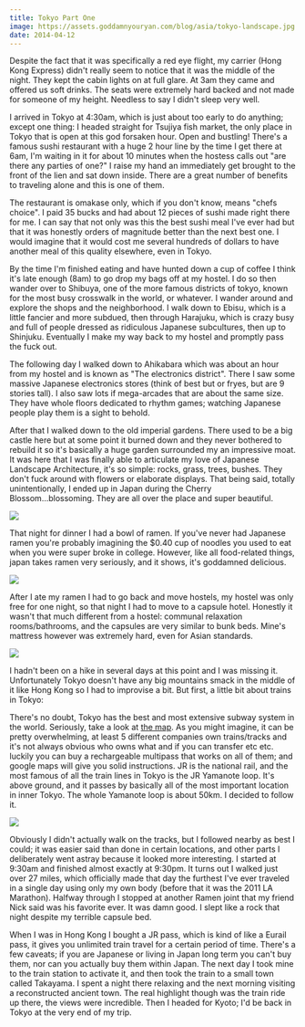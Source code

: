 ```yaml
---
title: Tokyo Part One
image: https://assets.goddamnyouryan.com/blog/asia/tokyo-landscape.jpg
date: 2014-04-12
---
```


Despite the fact that it was specifically a red eye flight, my carrier (Hong Kong Express) didn't really seem to notice that it was the middle of the night. They kept the cabin lights on at full glare. At 3am they came and offered us soft drinks. The seats were extremely hard backed and not made for someone of my height. Needless to say I didn't sleep very well.

I arrived in Tokyo at 4:30am, which is just about too early to do anything; except one thing: I headed straight for Tsujiya fish market, the only place in Tokyo that is open at this god forsaken hour. Open and bustling! There's a famous sushi restaurant with a huge 2 hour line by the time I get there at 6am, I'm waiting in it for about 10 minutes when the hostess calls out "are there any parties of one?" I raise my hand an immediately get brought to the front of the lien and sat down inside. There are a great number of benefits to traveling alone and this is one of them.

The restaurant is omakase only, which if you don't know, means "chefs choice". I paid 35 bucks and had about 12 pieces of sushi made right there for me. I can say that not only was this the best sushi meal I've ever had but that it was honestly orders of magnitude better than the next best one. I would imagine that it would cost me several hundreds of dollars to have another meal of this quality elsewhere, even in Tokyo.

By the time I'm finished eating and have hunted down a cup of coffee I think it's late enough (8am) to go drop my bags off at my hostel. I do so then wander over to Shibuya, one of the more famous districts of tokyo, known for the most busy crosswalk in the world, or whatever. I wander around and explore the shops and the neighborhood. I walk down to Ebisu, which is a little fancier and more subdued, then through Harajuku, which is crazy busy and full of people dressed as ridiculous Japanese subcultures, then up to Shinjuku. Eventually I make my way back to my hostel and promptly pass the fuck out.

The following day I walked down to Ahikabara which was about an hour from my hostel and is known as "The electronics district". There I saw some massive Japanese electronics stores (think of best but or fryes, but are 9 stories tall). I also saw lots if mega-arcades that are about the same size. They have whole floors dedicated to rhythm games; watching Japanese people play them is a sight to behold.

After that I walked down to the old imperial gardens. There used to be a big castle here but at some point it burned down and they never bothered to rebuild it so it's basically a huge garden surrounded my an impressive moat. It was here that I was finally able to articulate my love of Japanese Landscape Architecture, it's so simple: rocks, grass, trees, bushes. They don't fuck around with flowers or elaborate displays. That being said, totally unintentionally, I ended up in Japan during the Cherry Blossom...blossoming. They are all over the place and super beautiful.

![](https://assets.goddamnyouryan.com/blog/asia/tokyo-sakura.jpg)

That night for dinner I had a bowl of ramen. If you've never had Japanese ramen you're probably imagining the $0.40 cup of noodles you used to eat when you were super broke in college. However, like all food-related things, japan takes ramen very seriously, and it shows, it's goddamned delicious.

![](https://assets.goddamnyouryan.com/blog/asia/tokyo-ramen.jpg)

After I ate my ramen I had to go back and move hostels, my hostel was only free for one night, so that night I had to move to a capsule hotel. Honestly it wasn't that much different from a hostel: communal relaxation rooms/bathrooms, and the capsules are very similar to bunk beds. Mine's mattress however was extremely hard, even for Asian standards.

![](https://assets.goddamnyouryan.com/blog/asia/tokyo-capsule.jpg)

I hadn't been on a hike in several days at this point and I was missing it. Unfortunately Tokyo doesn't have any big mountains smack in the middle of it like Hong Kong so I had to improvise a bit. But first, a little bit about trains in Tokyo:

There's no doubt, Tokyo has the best and most extensive subway system in the world. Seriously, take a look at [the map](http://www.bento.com/pix/subway/subway5.gif). As you might imagine, it can be pretty overwhelming, at least 5 different companies own trains/tracks and it's not always obvious who owns what and if you can transfer etc etc. luckily you can buy a rechargeable multipass that works on all of them; and google maps will give you solid instructions. JR is the national rail, and the most famous of all the train lines in Tokyo is the JR Yamanote loop. It's above ground, and it passes by basically all of the most important location in inner Tokyo. The whole Yamanote loop is about 50km. I decided to follow it.

![](https://assets.goddamnyouryan.com/blog/asia/tokyo-graffiti.jpg)

Obviously I didn't actually walk on the tracks, but I followed nearby as best I could; it was easier said than done in certain locations, and other parts I deliberately went astray because it looked more interesting. I started at 9:30am and finished almost exactly at 9:30pm. It turns out I walked just over 27 miles, which officially made that day the furthest I've ever traveled in a single day using only my own body (before that it was the 2011 LA Marathon). Halfway through I stopped at another Ramen joint that my friend Nick said was his favorite ever. It was damn good. I slept like a rock that night despite my terrible capsule bed.

When I was in Hong Kong I bought a JR pass, which is kind of like a Eurail pass, it gives you unlimited train travel for a certain period of time. There's a few caveats; if you are Japanese or living in Japan long term you can't buy them, nor can you actually buy them within Japan. The next day I took mine to the train station to activate it, and then took the train to a small town called Takayama. I spent a night there relaxing and the next morning visiting a reconstructed ancient town. The real highlight though was the train ride up there, the views were incredible. Then I headed for Kyoto; I'd be back in Tokyo at the very end of my trip.
